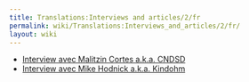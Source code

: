 ```yaml
---
title: Translations:Interviews and articles/2/fr
permalink: wiki/Translations:Interviews_and_articles/2/fr/
layout: wiki
---
```


-   [Interview avec Malitzin Cortes a.k.a.
    CNDSD](http://blog.tidalcycles.org/cndsd/)
-   [Interview avec Mike Hodnick a.k.a.
    Kindohm](http://blog.tidalcycles.org/kindohm-interview/)
